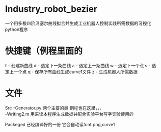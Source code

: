 # Industry_robot_bezier
一个用多根四阶贝塞尔曲线拟合并生成工业机器人控制实践所需数据的可视化python程序

# 快捷键（例程里面的
f - 创建新曲线
d - 选定下一条曲线
a - 选定上一条曲线
w - 选定下一个点
s - 选定上一个点
q - 保存所有曲线生成curve1文件
z - 生成机器人所需数据

# 文件
Src
-Generator.py 两个主要的类 例程也在这里，，，  
-Writing2.m 用来读本程序生成数据并配合实验平台写字实验使用的

Packeged 已经编译好的一份 它会自动读font.png,curve1


